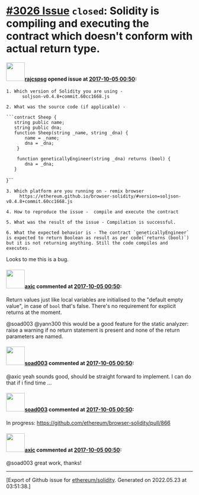 # [\#3026 Issue](https://github.com/ethereum/solidity/issues/3026) `closed`: Solidity is compiling and executing the contract which doesn't conform with actual return type.

#### <img src="https://avatars.githubusercontent.com/u/10123965?v=4" width="50">[rajcspsg](https://github.com/rajcspsg) opened issue at [2017-10-05 00:50](https://github.com/ethereum/solidity/issues/3026):

    1. Which version of Solidity you are using - 
          soljson-v0.4.8+commit.60cc1668.js

    2. What was the source code (if applicable) -

    ```contract Sheep {
       string public name;
       string public dna;
       function Sheep(string _name, string _dna) {
           name = _name;
           dna = _dna;
        }
    
        function geneticallyEngineer(string _dna) returns (bool) {
           dna = _dna;
       }
   }```


    3. Which platform are you running on - remix browser
         https://ethereum.github.io/browser-solidity/#version=soljson-v0.4.8+commit.60cc1668.js

    4. How to reproduce the issue -  compile and execute the contract

    5. What was the result of the issue - Compilation is successful.

    6. What the expected behavior is - The contract `geneticallyEngineer` is expected to return Boolean as result as per code(`returns (bool)`)  but it is not returning anything. Still the code compiles and executes. 


Looks to me this is a bug. 

#### <img src="https://avatars.githubusercontent.com/u/20340?v=4" width="50">[axic](https://github.com/axic) commented at [2017-10-05 00:50](https://github.com/ethereum/solidity/issues/3026#issuecomment-334399052):

Return values just like local variables are initialised to the "default empty value", in case of `bool` that's false. There's no requirement for explicit returns at the moment.

@soad003 @yann300 this would be a good feature for the static analyzer: raise a warning if no return statement is present and none of the return parameters are named.

#### <img src="https://avatars.githubusercontent.com/u/6850271?u=807fd9a8edafcf82f67038b18eaae7a58099ac12&v=4" width="50">[soad003](https://github.com/soad003) commented at [2017-10-05 00:50](https://github.com/ethereum/solidity/issues/3026#issuecomment-334444693):

@axic yeah sounds good, should be straight forward to implement. I can do that if i find time ...

#### <img src="https://avatars.githubusercontent.com/u/6850271?u=807fd9a8edafcf82f67038b18eaae7a58099ac12&v=4" width="50">[soad003](https://github.com/soad003) commented at [2017-10-05 00:50](https://github.com/ethereum/solidity/issues/3026#issuecomment-336188892):

In progress: https://github.com/ethereum/browser-solidity/pull/866

#### <img src="https://avatars.githubusercontent.com/u/20340?v=4" width="50">[axic](https://github.com/axic) commented at [2017-10-05 00:50](https://github.com/ethereum/solidity/issues/3026#issuecomment-336269149):

@soad003 great work, thanks!


-------------------------------------------------------------------------------



[Export of Github issue for [ethereum/solidity](https://github.com/ethereum/solidity). Generated on 2022.05.23 at 03:51:38.]
